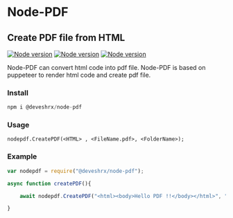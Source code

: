 # Node-PDF 
## Create PDF file from HTML
[![Node version](https://img.shields.io/badge/Version-1.0-blue)](https://www.npmjs.com/package/@deveshrx/node-pdf)
[![Node version](https://img.shields.io/badge/NodeJS%20Version-14+-green)](https://www.npmjs.com/package/@deveshrx/node-pdf)
[![Node version](https://img.shields.io/badge/Developed%20by-Devesh%20Chaudhari-blueviolet)](https://github.com/DeveshRx)

Node-PDF can convert html code into pdf file. Node-PDF is based on puppeteer to render html code and create pdf file.

### Install
```javascript
npm i @deveshrx/node-pdf
```

### Usage

` nodepdf.CreatePDF(<HTML> , <FileName.pdf>, <FolderName>); `

### Example
```javascript
var nodepdf = require("@deveshrx/node-pdf");

async function createPDF(){

    await nodepdf.CreatePDF("<html><body>Hello PDF !!</body></html>", "file.pdf", "my-folder");

}
```
